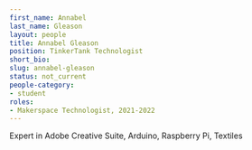 ```yaml
---
first_name: Annabel
last_name: Gleason
layout: people
title: Annabel Gleason
position: TinkerTank Technologist
short_bio:
slug: annabel-gleason
status: not_current
people-category:
- student
roles:
- Makerspace Technologist, 2021-2022
---
```



Expert in Adobe Creative Suite, Arduino, Raspberry Pi, Textiles
